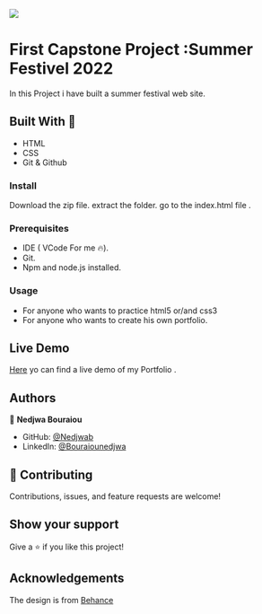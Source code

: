  ![](https://img.shields.io/badge/Microverse-blueviolet) 

# First Capstone Project :Summer Festivel 2022

In this Project i have built a summer festival web site.

 

## Built With 🔨

- HTML
- CSS
- Git & Github

 

### Install
Download the zip file.
extract the folder.
go to the index.html file .


### Prerequisites

- IDE (  VCode For me 🔥).
- Git.
- Npm and node.js installed.


### Usage

- For anyone who wants to practice html5 or/and css3
- For anyone who wants to create his own portfolio.

## Live Demo 
[Here](https://nedjwab.github.io/E-ticket-Capstone/) yo can find a live demo of my Portfolio .

## Authors

👤 **Nedjwa Bouraiou**


- GitHub: [@Nedjwab](https://github.com/nedjwab)
- LinkedIn: [@Bouraiounedjwa](https://www.linkedin.com/feed/)


## 🤝 Contributing

Contributions, issues, and feature requests are welcome!

## Show your support

Give a ⭐️ if you like this project!


##  Acknowledgements
The design is from [Behance](https://www.behance.net/adagio07)

